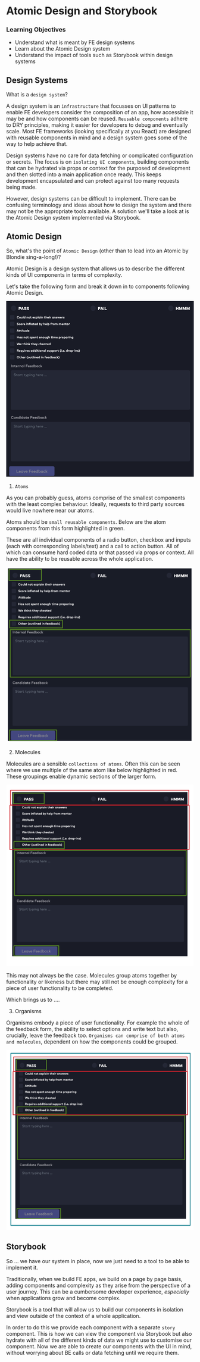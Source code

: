 # Atomic Design and Storybook

### Learning Objectives

- Understand what is meant by FE design systems
- Learn about the Atomic Design system
- Understand the impact of tools such as Storybook within design systems

## Design Systems

What is a `design system`?

A design system is an `infrastructure` that focusses on UI patterns to enable FE developers consider the composition of an app, how accessible it may be and how components can be reused. `Reusable components` adhere to DRY principles, making it easier for developers to debug and eventually scale. Most FE frameworks (looking specifically at you React) are designed with reusable components in mind and a design system goes some of the way to help achieve that.

Design systems have no care for data fetching or complicated configuration or secrets. The focus is on `isolating UI components`, building components that can be hydrated via props or context for the purposed of development and then slotted into a main application once ready. This keeps development encapsulated and can protect against too many requests being made.

However, design systems can be difficult to implement. There can be confusing terminology and ideas about how to design the system and there may not be the appropriate tools available. A solution we'll take a look at is the Atomic Design system implemented via Storybook.

## Atomic Design

So, what's the point of `Atomic Design` (other than to lead into an Atomic by Blondie sing-a-long!)?

Atomic Design is a design system that allows us to describe the different kinds of UI components in terms of complexity.

Let's take the following form and break it down in to components following Atomic Design.

![Feedback Form](./assets/feedback-form.png)

1. `Atoms`

As you can probably guess, atoms comprise of the smallest components with the least complex behaviour. Ideally, requests to third party sources would live nowhere near our atoms.

Atoms should be `small reusable components`. Below are the atom components from this form highlighted in green.

These are all individual components of a radio button, checkbox and inputs (each with corresponding labels/text) and a call to action button. All of which can consume hard coded data or that passed via props or context. All have the ability to be reusable across the whole application.

![Atoms](./assets/atoms.png)

2. Molecules

Molecules are a sensible `collections of atoms`. Often this can be seen where we use multiple of the same atom like below highlighted in red. These groupings enable dynamic sections of the larger form.

![Molecules](./assets/molecules.png)

This may not always be the case. Molecules group atoms together by functionality or likeness but there may still not be enough complexity for a piece of user functionality to be completed.

Which brings us to ....

3. Organisms

Organisms embody a piece of user functionality. For example the whole of the feedback form, the ability to select options and write text but also, crucially, leave the feedback too. `Organisms can comprise of both atoms and molecules`, dependent on how the components could be grouped.

![Organisms](./assets//organisms.png)

## Storybook

So ... we have our system in place, now we just need to a tool to be able to implement it.

Traditionally, when we build FE apps, we build on a page by page basis, adding components and complexity as they arise from the perspective of a user journey. This can be a cumbersome developer experience, _especially_ when applications grow and become complex.

Storybook is a tool that will allow us to build our components in isolation and view outside of the context of a whole application.

In order to do this we provide each component with a separate `story` component. This is how we can view the component via Storybook but also hydrate with all of the different kinds of data we might use to customise our component. Now we are able to create our components with the UI in mind, without worrying about BE calls or data fetching until we require them.
